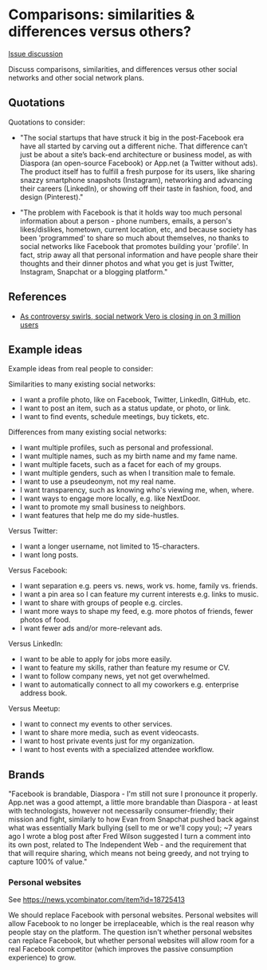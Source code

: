 # Comparisons: similarities & differences versus others?

[Issue discussion](https://github.com/joelparkerhenderson/social_network_plan/issues/4)

Discuss comparisons, similarities, and differences versus other social networks and other social network plans.


## Quotations

Quotations to consider:

* "The social startups that have struck it big in the post-Facebook era have all started by carving out a different niche. That difference can’t just be about a site’s back-end architecture or business model, as with Diaspora (an open-source Facebook) or App.net (a Twitter without ads). The product itself has to fulfill a fresh purpose for its users, like sharing snazzy smartphone snapshots (Instagram), networking and advancing their careers (LinkedIn), or showing off their taste in fashion, food, and design (Pinterest)."

* "The problem with Facebook is that it holds way too much personal information about a person - phone numbers, emails, a person's likes/dislikes, hometown, current location, etc, and because society has been 'programmed' to share so much about themselves, no thanks to social networks like Facebook that promotes building your 'profile'. In fact, strip away all that personal information and have people share their thoughts and their dinner photos and what you get is just Twitter, Instagram, Snapchat or a blogging platform."


## References

* [As controversy swirls, social network Vero is closing in on 3 million users](https://www.theverge.com/2018/3/2/17067610/vero-social-media-ayman-hariri-downloads)


## Example ideas

Example ideas from real people to consider:

Similarities to many existing social networks:

* I want a profile photo, like on Facebook, Twitter, LinkedIn, GitHub, etc.
* I want to post an item, such as a status update, or photo, or link.
* I want to find events, schedule meetings, buy tickets, etc.

Differences from many existing social networks:

* I want multiple profiles, such as personal and professional.
* I want multiple names, such as my birth name and my fame name.
* I want multiple facets, such as a facet for each of my groups.
* I want multiple genders, such as when I transition male to female.
* I want to use a pseudeonym, not my real name.
* I want transparency, such as knowing who's viewing me, when, where.
* I want ways to engage more locally, e.g. like NextDoor.
* I want to promote my small business to neighbors.
* I want features that help me do my side-hustles.

Versus Twitter:

* I want a longer username, not limited to 15-characters.
* I want long posts.

Versus Facebook:

* I want separation e.g. peers vs. news, work vs. home, family vs. friends.
* I want a pin area so I can feature my current interests e.g. links to music.
* I want to share with groups of people e.g. circles.
* I want more ways to shape my feed, e.g. more photos of friends, fewer photos of food.
* I want fewer ads and/or more-relevant ads.

Versus LinkedIn:

* I want to be able to apply for jobs more easily.
* I want to feature my skills, rather than feature my resume or CV.
* I want to follow company news, yet not get overwhelmed.
* I want to automatically connect to all my coworkers e.g. enterprise address book.

Versus Meetup:

* I want to connect my events to other services.
* I want to share more media, such as event videocasts.
* I want to host private events just for my organization.
* I want to host events with a specialized attendee workflow.


## Brands

"Facebook is brandable, Diaspora - I'm still not sure I pronounce it properly. App.net was a good attempt, a little more brandable than Diaspora - at least with technologists, however not necessarily consumer-friendly; their mission and fight, similarly to how Evan from Snapchat pushed back against what was essentially Mark bullying (sell to me or we'll copy you); ~7 years ago I wrote a blog post after Fred Wilson suggested I turn a comment into its own post, related to The Independent Web - and the requirement that that will require sharing, which means not being greedy, and not trying to capture 100% of value."


### Personal websites

See https://news.ycombinator.com/item?id=18725413

We should replace Facebook with personal websites. Personal websites will allow Facebook to no longer be irreplaceable, which is the real reason why people stay on the platform. The question isn't whether personal websites can replace Facebook, but whether personal websites will allow room for a real Facebook competitor (which improves the passive consumption experience) to grow.

